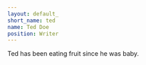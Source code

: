```yaml
---
layout: default_
short_name: ted
name: Ted Doe
position: Writer
---
```

Ted has been eating fruit since he was baby.